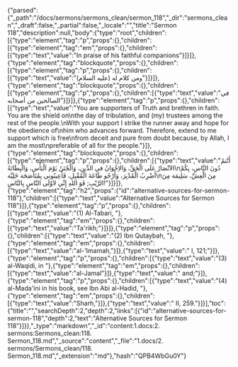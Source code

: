 {"parsed":{"_path":"/docs/sermons/sermons_clean/sermon_118","_dir":"sermons_clean","_draft":false,"_partial":false,"_locale":"","title":"Sermon 118","description":null,"body":{"type":"root","children":[{"type":"element","tag":"p","props":{},"children":[{"type":"element","tag":"em","props":{},"children":[{"type":"text","value":"In praise of his faithful companions"}]}]},{"type":"element","tag":"blockquote","props":{},"children":[{"type":"element","tag":"p","props":{},"children":[{"type":"text","value":"ومن كلام له (عليه السلام)"}]}]},{"type":"element","tag":"blockquote","props":{},"children":[{"type":"element","tag":"p","props":{},"children":[{"type":"text","value":"في الصالحين من أصحابه"}]}]},{"type":"element","tag":"p","props":{},"children":[{"type":"text","value":"You are supporters of Truth and brethren in faith. You are the shield on\nthe day of tribulation, and (my) trustees among the rest of the people.\nWith your support I strike the runner away and hope for the obedience of\nhim who advances forward. Therefore, extend to me support which is free\nfrom deceit and pure from doubt because, by Allah, I am the most\npreferable of all for the people."}]},{"type":"element","tag":"blockquote","props":{},"children":[{"type":"element","tag":"p","props":{},"children":[{"type":"text","value":"أَنْتمُ الاَنْصَارُ عَلَى الْحَقِّ، وَالاِخُوَانُ في الدِّينِ، وَالْجُنَنُ يَوْمَ الْبَأْسِ، وَالْبِطَانَةُ\nدُونَ النَّاسِ، بِكُمْ أَضْرِبُ الْمُدْبِرَ، وَأَرْجُو طَاعَةَ الْمُقْبِلِ، فَأَعِينُوني بِمُنَاصَحَة خَلِيَّة\nمِنَ الْغِشِّ، سَلِيمَة مِنَ الرَّيْبِ; فَوَ اللهِ إِنِّي لاَوْلَى النَّاسِ بِالنَّاسِ!"}]}]},{"type":"element","tag":"h2","props":{"id":"alternative-sources-for-sermon-118"},"children":[{"type":"text","value":"Alternative Sources for Sermon 118"}]},{"type":"element","tag":"p","props":{},"children":[{"type":"text","value":"(1) Al-Tabari, "},{"type":"element","tag":"em","props":{},"children":[{"type":"text","value":"Ta'rikh;"}]}]},{"type":"element","tag":"p","props":{},"children":[{"type":"text","value":"(2) Ibn Qutaybah, "},{"type":"element","tag":"em","props":{},"children":[{"type":"text","value":"al-'Imamah,"}]},{"type":"text","value":" I, 121;"}]},{"type":"element","tag":"p","props":{},"children":[{"type":"text","value":"(3) al-Waqidi, in "},{"type":"element","tag":"em","props":{},"children":[{"type":"text","value":"al-Jamal"}]},{"type":"text","value":" and;"}]},{"type":"element","tag":"p","props":{},"children":[{"type":"text","value":"(4) al-Mada'ini in his book, see Ibn Abi al-Hadid, "},{"type":"element","tag":"em","props":{},"children":[{"type":"text","value":"Sharh,"}]},{"type":"text","value":" II, 259."}]}],"toc":{"title":"","searchDepth":2,"depth":2,"links":[{"id":"alternative-sources-for-sermon-118","depth":2,"text":"Alternative Sources for Sermon 118"}]}},"_type":"markdown","_id":"content:1.docs:2. sermons:Sermons_clean:118. Sermon_118.md","_source":"content","_file":"1.docs/2. sermons/Sermons_clean/118. Sermon_118.md","_extension":"md"},"hash":"QPB4WbGu0Y"}